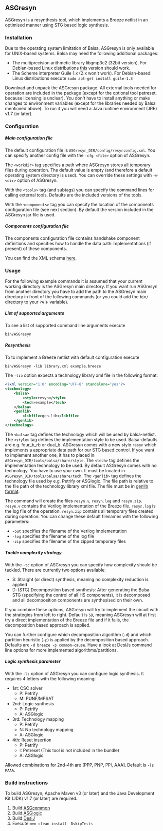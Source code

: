 ASGresyn
--------

ASGresyn is a resynthesis tool, which implements a Breeze netlist in an optimised manner using STG based logic synthesis.

### Installation ###

Due to the operating system limitation of Balsa, ASGresyn is only available for UNIX-based systems. Balsa may need the following additional packages:  

* The multiprecision arithmetic library libgmp3c2 (32bit version). For Debian-based Linux distributions [this](http://www.ubuntuupdates.org/package/core/precise/universe/base/libgmp3c2) version should work.
* The Scheme interpreter Guile 1.x (2.x won't work). For Debian-based Linux distributions execute `sudo apt-get install guile-1.8`

Download and unpack the ASGresyn package. All external tools needed for operation are included in the package (except for the optional tool petreset, because licensing is unclear). You don't have to install anything or make changes to environment variables (except for the libraries needed by Balsa mentioned above). To run it you will need a Java runtime environment (JRE) v1.7 (or later).

### Configuration ###

##### Main configuration file #####

The default configuration file is `ASGresyn_DIR/config/resynconfig.xml`. You can specify another config file with the `-cfg <file>` option of ASGresyn.

The `<workdir>` tag specifies a path where ASGresyn stores all temporary files during operation. The default value is empty (and therefore a default operating system directory is used). You can override these settings with `-w <dir>` option of ASGresyn.

With the `<tools>` tag (and subtags) you can specify the command lines for calling external tools. Defaults are the included versions of the tools.  

With the `<components>` tag you can specify the location of the components configuration file (see next section). By default the version included in the ASGresyn jar file is used.

##### Components configuration file #####

The components configuration file contains handshake component definitions and specifies how to handle the data path implementations (if present) of these components.

You can find the XML schema [here](src/main/resources/schema/components_config.xsd).

### Usage ###

For the following example commands it is assumed that your current working directory is the ASGresyn main directory. If you want run ASGresyn from another directory you have to add the path to the ASGresyn main directory in front of the following commands (or you could add the `bin/` directory to your `PATH` variable).

##### List of supported arguments #####

To see a list of supported command line arguments execute

    bin/ASGresyn

##### Resynthesis #####

To to implement a Breeze netlist with default configuration execute

    bin/ASGresyn -lib library.xml example.breeze

The `-lib` option expects a technology library xml file in the following format:

```xml
<?xml version="1.0" encoding="UTF-8" standalone="yes"?>
<technology>
	<balsa>
		<style>resyn</style>
		<tech>example</tech>
	</balsa>
	<genlib>
		<libfile>gen.lib</libfile>
	</genlib>
</technology>
```

The `<balsa>` tag defines the technology which will be used by balsa-netlist. The `<style>` tag defines the implementation style to be used. Balsa-defaults are e.g. four_b_rb or dual_b. ASGresyn comes with a new style `resyn` which implements a appropriate data path for our STG based control. If you want to implement another one, it has to placed in `ASGresyn_DIR/tools/balsa/share/style`. The `<tech>` tag defines the implementation technology to be used. By default ASGresyn comes with no technology. You have to use your own. It must be located in `ASGresyn_DIR/tools/balsa/share/tech`. The `<genlib>` tag defines the technology file used by e.g. Petrify or ASGlogic. The file path is relative to the file path of the technology library xml file. The file must be in [genlib format](https://www.ece.cmu.edu/~ee760/760docs/genlib.pdf).

The command will create the files `resyn.v`, `resyn.log` and `resyn.zip`. `resyn.v` contains the Verilog implementation of the Breeze file. `resyn.log` is the log file of the operation. `resyn.zip` contains all temporary files created during operation. You can change these default filenames with the following parameters:

* `-out` specifies the filename of the Verilog implementation
* `-log` specifies the filename of the log file
* `-zip` specifies the filename of the zipped temporary files

##### Tackle complexity strategy #####

With the `-tc` option of ASGresyn you can specify how complexity should be tackled. There are currently two options available:

* S: Straight (or direct) synthesis, meaning no complexity reduction is applied
* D: (STG) Decomposition based synthesis: After generating the Balsa STG (specifying the control of all HS components), it is decomposed and all decomposition components are synthesised on their own.

If you combine these options, ASGresyn will try to implement the circuit with the strategies from left to right. Default is `SD`, meaning ASGresyn will at first try a direct implementation of the Breeze file and if it fails, the decomposition based approach is applied. 

You can further configure which decomposition algorithm (`-d`) and which partition heuristic (`-p`) is applied by the decomposition based approach. Defaults are `-d breeze -p common-cause`. Have a look at [DesiJ](https://github.com/hpiasg/desij)s command line options for more implemented algorithms/partitions.

##### Logic synthesis parameter #####

With the `-ls` option of ASGresyn you can configure logic synthesis. It requires 4 letters with the following meaning:

* 1st: CSC solver
  * P: Petrify
  * M: PUNF/MPSAT
* 2nd: Logic synthesis
  * P: Petrify
  * A: ASGlogic
* 3rd: Technology mapping
  * P: Petrify
  * N: No technology mapping
  * A: ASGlogic
* 4th: Reset insertion
  * P: Petrify
  * I: Petreset (This tool is not included in the bundle)
  * A: ASGlogic

Allowed combinations for 2nd-4th are [PPP, PNP, PPI, AAA]. Default is `-ls PAAA`.

### Build instructions ###

To build ASGresyn, Apache Maven v3 (or later) and the Java Development Kit (JDK) v1.7 (or later) are required.

1. Build [ASGcommon](https://github.com/hpiasg/asgcommon)
2. Build [ASGlogic](https://github.com/hpiasg/asglogic)
3. Build [DesiJ](https://github.com/hpiasg/desij)
3. Execute `mvn clean install -DskipTests`